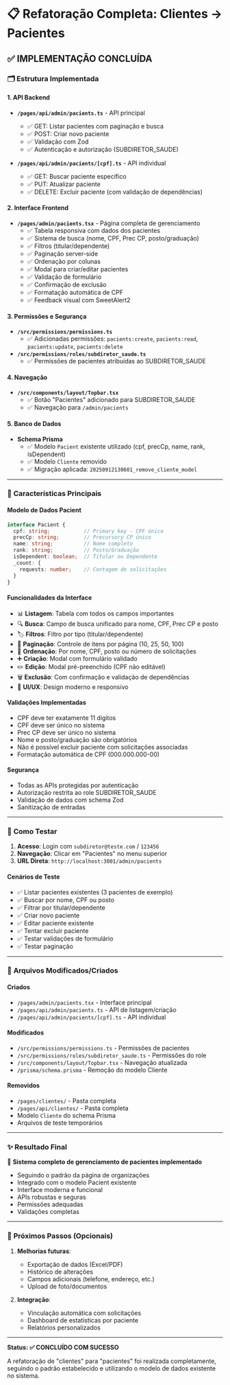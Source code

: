 # 📋 Refatoração Completa: Clientes → Pacientes

## ✅ IMPLEMENTAÇÃO CONCLUÍDA

### 🗂️ **Estrutura Implementada**

#### **1. API Backend**
- **`/pages/api/admin/pacients.ts`** - API principal
  - ✅ GET: Listar pacientes com paginação e busca
  - ✅ POST: Criar novo paciente
  - ✅ Validação com Zod
  - ✅ Autenticação e autorização (SUBDIRETOR_SAUDE)

- **`/pages/api/admin/pacients/[cpf].ts`** - API individual
  - ✅ GET: Buscar paciente específico
  - ✅ PUT: Atualizar paciente
  - ✅ DELETE: Excluir paciente (com validação de dependências)

#### **2. Interface Frontend**
- **`/pages/admin/pacients.tsx`** - Página completa de gerenciamento
  - ✅ Tabela responsiva com dados dos pacientes
  - ✅ Sistema de busca (nome, CPF, Prec CP, posto/graduação)
  - ✅ Filtros (titular/dependente)
  - ✅ Paginação server-side
  - ✅ Ordenação por colunas
  - ✅ Modal para criar/editar pacientes
  - ✅ Validação de formulário
  - ✅ Confirmação de exclusão
  - ✅ Formatação automática de CPF
  - ✅ Feedback visual com SweetAlert2

#### **3. Permissões e Segurança**
- **`/src/permissions/permissions.ts`**
  - ✅ Adicionadas permissões: `pacients:create`, `pacients:read`, `pacients:update`, `pacients:delete`
- **`/src/permissions/roles/subdiretor_saude.ts`**
  - ✅ Permissões de pacientes atribuídas ao SUBDIRETOR_SAUDE

#### **4. Navegação**
- **`/src/components/layout/Topbar.tsx`**
  - ✅ Botão "Pacientes" adicionado para SUBDIRETOR_SAUDE
  - ✅ Navegação para `/admin/pacients`

#### **5. Banco de Dados**
- **Schema Prisma**
  - ✅ Modelo `Pacient` existente utilizado (cpf, precCp, name, rank, isDependent)
  - ✅ Modelo `Cliente` removido
  - ✅ Migração aplicada: `20250912130601_remove_cliente_model`

---

### 🎯 **Características Principais**

#### **Modelo de Dados Pacient**
```typescript
interface Pacient {
  cpf: string;           // Primary key - CPF único
  precCp: string;        // Precursory CP único
  name: string;          // Nome completo
  rank: string;          // Posto/Graduação
  isDependent: boolean;  // Titular ou Dependente
  _count: {
    requests: number;    // Contagem de solicitações
  }
}
```

#### **Funcionalidades da Interface**
- 📊 **Listagem**: Tabela com todos os campos importantes
- 🔍 **Busca**: Campo de busca unificado para nome, CPF, Prec CP e posto
- 🏷️ **Filtros**: Filtro por tipo (titular/dependente)
- 📄 **Paginação**: Controle de itens por página (10, 25, 50, 100)
- 🔀 **Ordenação**: Por nome, CPF, posto ou número de solicitações
- ➕ **Criação**: Modal com formulário validado
- ✏️ **Edição**: Modal pré-preenchido (CPF não editável)
- 🗑️ **Exclusão**: Com confirmação e validação de dependências
- 💅 **UI/UX**: Design moderno e responsivo

#### **Validações Implementadas**
- CPF deve ter exatamente 11 dígitos
- CPF deve ser único no sistema
- Prec CP deve ser único no sistema
- Nome e posto/graduação são obrigatórios
- Não é possível excluir paciente com solicitações associadas
- Formatação automática de CPF (000.000.000-00)

#### **Segurança**
- Todas as APIs protegidas por autenticação
- Autorização restrita ao role SUBDIRETOR_SAUDE
- Validação de dados com schema Zod
- Sanitização de entradas

---

### 🚀 **Como Testar**

1. **Acesso**: Login com `subdiretor@teste.com` / `123456`
2. **Navegação**: Clicar em "Pacientes" no menu superior
3. **URL Direta**: `http://localhost:3001/admin/pacients`

#### **Cenários de Teste**
- ✅ Listar pacientes existentes (3 pacientes de exemplo)
- ✅ Buscar por nome, CPF ou posto
- ✅ Filtrar por titular/dependente
- ✅ Criar novo paciente
- ✅ Editar paciente existente
- ✅ Tentar excluir paciente
- ✅ Testar validações de formulário
- ✅ Testar paginação

---

### 📁 **Arquivos Modificados/Criados**

#### **Criados**
- `/pages/admin/pacients.tsx` - Interface principal
- `/pages/api/admin/pacients.ts` - API de listagem/criação
- `/pages/api/admin/pacients/[cpf].ts` - API individual

#### **Modificados**
- `/src/permissions/permissions.ts` - Permissões de pacientes
- `/src/permissions/roles/subdiretor_saude.ts` - Permissões do role
- `/src/components/layout/Topbar.tsx` - Navegação atualizada
- `/prisma/schema.prisma` - Remoção do modelo Cliente

#### **Removidos**
- `/pages/clientes/` - Pasta completa
- `/pages/api/clientes/` - Pasta completa
- Modelo `Cliente` do schema Prisma
- Arquivos de teste temporários

---

### ✨ **Resultado Final**

🎯 **Sistema completo de gerenciamento de pacientes implementado**
- Seguindo o padrão da página de organizações
- Integrado com o modelo Pacient existente
- Interface moderna e funcional
- APIs robustas e seguras
- Permissões adequadas
- Validações completas

---

### 🔄 **Próximos Passos (Opcionais)**

1. **Melhorias futuras**:
   - Exportação de dados (Excel/PDF)
   - Histórico de alterações
   - Campos adicionais (telefone, endereço, etc.)
   - Upload de foto/documentos

2. **Integração**:
   - Vinculação automática com solicitações
   - Dashboard de estatísticas por paciente
   - Relatórios personalizados

---

**Status: ✅ CONCLUÍDO COM SUCESSO**

A refatoração de "clientes" para "pacientes" foi realizada completamente, seguindo o padrão estabelecido e utilizando o modelo de dados existente no sistema.

